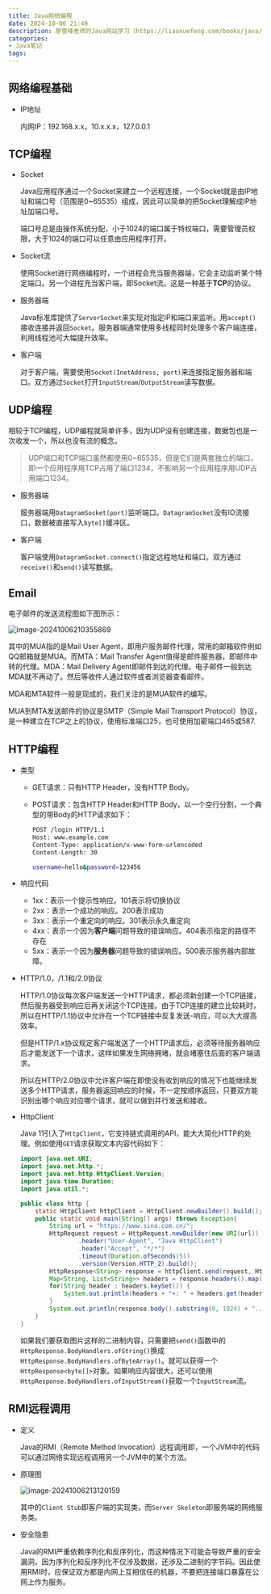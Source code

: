 ```yaml
---
title: Java网络编程
date: 2024-10-06 21:49 
description: 廖雪峰老师的Java网站学习（https://liaoxuefeng.com/books/java/introduction/index.html）笔记
categories:
- Java笔记
tags:
---
```

<head>
  <meta name="referrer" content="no-referrer" />
</head>


## 网络编程基础

- IP地址

  内网IP：192.168.x.x，10.x.x.x，127.0.0.1

## TCP编程

- Socket

  Java应用程序通过一个Socket来建立一个远程连接，一个Socket就是由IP地址和端口号（范围是0~65535）组成，因此可以简单的把Socket理解成IP地址加端口号。

  端口号总是由操作系统分配，小于1024的端口属于特权端口，需要管理员权限，大于1024的端口可以任意由应用程序打开。

- Socket流

  使用Socket进行网络编程时，一个进程会充当服务器端，它会主动监听某个特定端口。另一个进程充当客户端，即Socket流。这是一种基于**TCP**的协议。

- 服务器端

  Java标准库提供了`ServerSocket`来实现对指定IP和端口来监听。用`accept()`接收连接并返回`Socket`。服务器端通常使用多线程同时处理多个客户端连接，利用线程池可大幅提升效率。

- 客户端

  对于客户端，需要使用`Socket(InetAddress, port)`来连接指定服务器和端口。双方通过`Socket`打开`InputStream`/`OutputStream`读写数据。

## UDP编程

相较于TCP编程，UDP编程就简单许多，因为UDP没有创建连接，数据包也是一次收发一个，所以也没有流的概念。

> UDP端口和TCP端口虽然都使用0~65535，但是它们是两套独立的端口，即一个应用程序用TCP占用了端口1234，不影响另一个应用程序用UDP占用端口1234。

- 服务器端

  服务器端用`DatagramSocket(port)`监听端口。`DatagramSocket`没有IO流接口，数据被直接写入`byte[]`缓冲区。

- 客户端

  客户端使用`DatagramSocket.connect()`指定远程地址和端口。双方通过`receive()`和`send()`读写数据。

## Email

电子邮件的发送流程图如下图所示：

![image-20241006210355869](https://gitee.com/Marches7/piture-bed/raw/master/img/image-20241006210355869.png)

其中的MUA指的是Mail User Agent，即用户服务邮件代理，常用的邮箱软件例如QQ邮箱就是MUA。而MTA：Mail Transfer Agent值得是邮件服务器，即邮件中转的代理。MDA：Mail Delivery Agent即邮件到达的代理。电子邮件一般到达MDA就不再动了。然后等收件人通过软件或者浏览器查看邮件。

MDA和MTA软件一般是现成的，我们关注的是MUA软件的编写。

MUA到MTA发送邮件的协议是SMTP（Simple Mail Transport Protocol）协议，是一种建立在TCP之上的协议，使用标准端口25，也可使用加密端口465或587.

## HTTP编程

- 类型

  - GET请求：只有HTTP Header，没有HTTP Body。

  - POST请求：包含HTTP Header和HTTP Body，以一个空行分割，一个典型的带Body的HTTP请求如下：

    ```sh
    POST /login HTTP/1.1
    Host: www.example.com
    Content-Type: application/x-www-form-urlencoded
    Content-Length: 30
    
    username=hello&password=123456
    ```

- 响应代码
  - 1xx：表示一个提示性响应。101表示将切换协议
  - 2xx：表示一个成功的响应。200表示成功
  - 3xx：表示一个重定向的响应。301表示永久重定向
  - 4xx：表示一个因为**客户端**问题导致的错误响应。404表示指定的路径不存在
  - 5xx：表示一个因为**服务器**问题导致的错误响应。500表示服务器内部故障。

- HTTP/1.0，/1.1和/2.0协议

  HTTP/1.0协议每次客户端发送一个HTTP请求，都必须新创建一个TCP链接，然后服务器受到响应后再关闭这个TCP连接。由于TCP连接的建立比较耗时，所以在HTTP/1.1协议中允许在一个TCP链接中反复发送-响应，可以大大提高效率。

  但是HTTP/1.x协议规定客户端发送了一个HTTP请求后，必须等待服务器响应后才能发送下一个请求，这样如果发生网络拥堵，就会堵塞住后面的客户端请求。

  所以在HTTP/2.0协议中允许客户端在即使没有收到响应的情况下也能继续发送多个HTTP请求，服务器返回响应的时候，不一定按顺序返回，只要双方能识别出哪个响应对应哪个请求，就可以做到并行发送和接收。

- HttpClient

  Java 11引入了`HttpClient`，它支持链式调用的API，能大大简化HTTP的处理。例如使用`GET`请求获取文本内容代码如下：

  ```java
  import java.net.URI;
  import java.net.http.*;
  import java.net.http.HttpClient.Version;
  import java.time.Duration;
  import java.util.*;
  
  public class http {
      static HttpClient httpClient = HttpClient.newBuilder().build();
      public static void main(String[] args) throws Exception{
          String url = "https://www.sina.com.cn/";
          HttpRequest request = HttpRequest.newBuilder(new URI(url))
                  .header("User-Agent", "Java HttpClient")
                  .header("Accept", "*/*")
                  .timeout(Duration.ofSeconds(5))
                  .version(Version.HTTP_2).build();
          HttpResponse<String> response = httpClient.send(request, HttpResponse.BodyHandlers.ofString());
          Map<String, List<String>> headers = response.headers().map();
          for(String header : headers.keySet()) {
              System.out.println(headers + "+: " + headers.get(header).get(0));
          }
          System.out.println(response.body().substring(0, 1024) + "...");
      }
  }
  ```

  如果我们要获取图片这样的二进制内容，只需要把`send()`函数中的`HttpResponse.BodyHandlers.ofString()`换成`HttpResponse.BodyHandlers.ofByteArray()`。就可以获得一个`HttpResponse<byte[]>`对象。如果响应内容很大，还可以使用`HttpResponse.BodyHandlers.ofInputStream()`获取一个`InputStream`流。

## RMI远程调用

- 定义

  Java的RMI（Remote Method Invocation）远程调用即，一个JVM中的代码可以通过网络实现远程调用另一个JVM中的某个方法。

- 原理图

  ![image-20241006213120159](https://gitee.com/Marches7/piture-bed/raw/master/img/image-20241006213120159.png)

  其中的`Client Stub`即客户端的实现类，而`Server Skeleton`即服务端的网络服务类。

- 安全隐患

  Java的RMI严重依赖序列化和反序列化，而这种情况下可能会导致严重的安全漏洞，因为序列化和反序列化不仅涉及数据，还涉及二进制的字节码。因此使用RMI时，应保证双方都是内网上互相信任的机器，不要把连接端口暴露在公网上作为服务。





